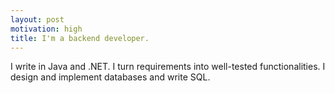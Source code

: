 ```yaml
---
layout: post
motivation: high 
title: I'm a backend developer.
---
```

I write in Java and .NET. I turn requirements into well-tested functionalities. I design and implement databases and write SQL. 